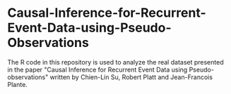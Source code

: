 # Causal-Inference-for-Recurrent-Event-Data-using-Pseudo-Observations

The R code in this repository is used to analyze the real dataset presented in the paper "Causal Inference for Recurrent Event Data using Pseudo-observations" written  by Chien-Lin Su, Robert Platt and Jean-Francois Plante.
